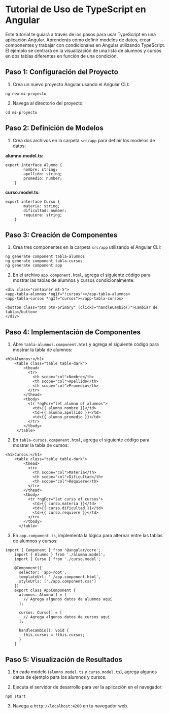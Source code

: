 # Tutorial de Uso de TypeScript en Angular

Este tutorial te guiará a través de los pasos para usar TypeScript en una aplicación Angular. Aprenderás cómo definir modelos de datos, crear componentes y trabajar con condicionales en Angular utilizando TypeScript. El ejemplo se centrará en la visualización de una lista de alumnos y cursos en dos tablas diferentes en función de una condición.

## Paso 1: Configuración del Proyecto

1.  Crea un nuevo proyecto Angular usando el Angular CLI:
    
```
ng new mi-proyecto
```
    
2.  Navega al directorio del proyecto:
```
cd mi-proyecto
```
    

## Paso 2: Definición de Modelos

1.  Crea dos archivos en la carpeta `src/app` para definir los modelos de datos:
    
**alumno.model.ts:**
    
```
export interface Alumno {
        nombre: string;
        apellido: string;
        promedio: number;
    }
```
    
 **curso.model.ts:**
    
```
export interface Curso {
        materia: string;
        dificultad: number;
        requiere: string;
    }
```
    

## Paso 3: Creación de Componentes

1.  Crea tres componentes en la carpeta `src/app` utilizando el Angular CLI:
    
```
ng generate component tabla-alumnos
ng generate component tabla-cursos
ng generate component app
```
    
2.  En el archivo `app.component.html`, agrega el siguiente código para mostrar las tablas de alumnos y cursos condicionalmente:
    
```
<div class="container mt-5">
<app-tabla-alumnos *ngIf="!cursos"></app-tabla-alumnos>
<app-tabla-cursos *ngIf="cursos"></app-tabla-cursos>
   
<button class="btn btn-primary" (click)="handleCambio()">Cambiar de tabla</button>
</div>
```
    

## Paso 4: Implementación de Componentes

1.  Abre `tabla-alumnos.component.html` y agrega el siguiente código para mostrar la tabla de alumnos:
    
```
<h1>Alumnos:</h1>
    <table class="table table-dark">
        <thead>
          <tr>
            <th scope="col">Nombre</th>
            <th scope="col">Apellido</th>
            <th scope="col">Promedio</th>
          </tr>
        </thead>
        <tbody>
          <tr *ngFor="let alumno of alumnos">
            <td>{{ alumno.nombre }}</td>
            <td>{{ alumno.apellido }}</td>
            <td>{{ alumno.promedio }}</td>
          </tr>
        </tbody>
     </table>
```
    
2.  En `tabla-cursos.component.html`, agrega el siguiente código para mostrar la tabla de cursos:
    
```
<h1>Cursos:</h1>
    <table class="table table-dark">
        <thead>
          <tr>
            <th scope="col">Materia</th>
            <th scope="col">Dificultad</th>
            <th scope="col">Requiere</th>
          </tr>
        </thead>
        <tbody>
          <tr *ngFor="let curso of cursos">
            <td>{{ curso.materia }}</td>
            <td>{{ curso.dificultad }}</td>
            <td>{{ curso.requiere }}</td>
          </tr>
        </tbody>
      </table>
```
    
3.  En `app.component.ts`, implementa la lógica para alternar entre las tablas de alumnos y cursos:
    
```
import { Component } from '@angular/core';
    import { Alumno } from './alumno.model';
    import { Curso } from './curso.model';
    
    @Component({
      selector: 'app-root',
      templateUrl: './app.component.html',
      styleUrls: ['./app.component.css']
    })
    export class AppComponent {
      alumnos: Alumno[] = [
        // Agrega algunos datos de alumnos aquí
      ];
    
      cursos: Curso[] = [
        // Agrega algunos datos de cursos aquí
      ];
    
      handleCambio(): void {
        this.cursos = !this.cursos;
      }
    }
```
    

## Paso 5: Visualización de Resultados

1.  En cada modelo (`alumno.model.ts` y `curso.model.ts`), agrega algunos datos de ejemplo para los alumnos y cursos.
    
2.  Ejecuta el servidor de desarrollo para ver la aplicación en el navegador:
    
```
npm start
```
    
3.  Navega a `http://localhost:4200` en tu navegador web.

